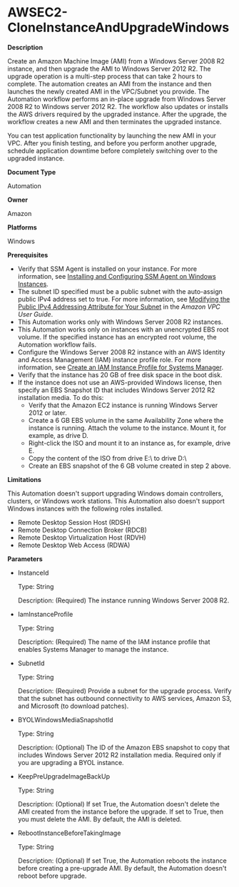 # AWSEC2\-CloneInstanceAndUpgradeWindows<a name="automation-awsec2-CloneInstanceAndUpgradeWindows"></a>

**Description**

Create an Amazon Machine Image \(AMI\) from a Windows Server 2008 R2 instance, and then upgrade the AMI to Windows Server 2012 R2\. The upgrade operation is a multi\-step process that can take 2 hours to complete\. The automation creates an AMI from the instance and then launches the newly created AMI in the VPC/Subnet you provide\. The Automation workflow performs an in\-place upgrade from Windows Server 2008 R2 to Windows server 2012 R2\. The workflow also updates or installs the AWS drivers required by the upgraded instance\. After the upgrade, the workflow creates a new AMI and then terminates the upgraded instance\. 

You can test application functionality by launching the new AMI in your VPC\. After you finish testing, and before you perform another upgrade, schedule application downtime before completely switching over to the upgraded instance\.

**Document Type**

Automation

**Owner**

Amazon

**Platforms**

Windows

**Prerequisites**
+ Verify that SSM Agent is installed on your instance\. For more information, see [Installing and Configuring SSM Agent on Windows Instances](sysman-install-ssm-win.md)\.
+ The subnet ID specified must be a public subnet with the auto\-assign public IPv4 address set to true\. For more information, see [Modifying the Public IPv4 Addressing Attribute for Your Subnet](https://docs.aws.amazon.com/vpc/latest/userguide/vpc-ip-addressing.html#subnet-public-ip) in the *Amazon VPC User Guide*\.
+ This Automation works only with Windows Server 2008 R2 instances\.
+ This Automation works only on instances with an unencrypted EBS root volume\. If the specified instance has an encrypted root volume, the Automation workflow fails\.
+ Configure the Windows Server 2008 R2 instance with an AWS Identity and Access Management \(IAM\) instance profile role\. For more information, see [Create an IAM Instance Profile for Systems Manager](setup-instance-profile.md)\.
+ Verify that the instance has 20 GB of free disk space in the boot disk\.
+ If the instance does not use an AWS\-provided Windows license, then specify an EBS Snapshot ID that includes Windows Server 2012 R2 installation media\. To do this:
  + Verify that the Amazon EC2 instance is running Windows Server 2012 or later\.
  + Create a 6 GB EBS volume in the same Availability Zone where the instance is running\. Attach the volume to the instance\. Mount it, for example, as drive D\. 
  + Right\-click the ISO and mount it to an instance as, for example, drive E\.
  + Copy the content of the ISO from drive E:\\ to drive D:\\
  + Create an EBS snapshot of the 6 GB volume created in step 2 above\.

**Limitations**

This Automation doesn't support upgrading Windows domain controllers, clusters, or Windows work stations\. This Automation also doesn't support Windows instances with the following roles installed\.
+ Remote Desktop Session Host \(RDSH\)
+ Remote Desktop Connection Broker \(RDCB\)
+ Remote Desktop Virtualization Host \(RDVH\)
+ Remote Desktop Web Access \(RDWA\)

**Parameters**
+ InstanceId

  Type: String

  Description: \(Required\) The instance running Windows Server 2008 R2\.
+ IamInstanceProfile

  Type: String

  Description: \(Required\) The name of the IAM instance profile that enables Systems Manager to manage the instance\.
+ SubnetId

  Type: String

  Description: \(Required\) Provide a subnet for the upgrade process\. Verify that the subnet has outbound connectivity to AWS services, Amazon S3, and Microsoft \(to download patches\)\.
+ BYOLWindowsMediaSnapshotId

  Type: String

  Description: \(Optional\) The ID of the Amazon EBS snapshot to copy that includes Windows Server 2012 R2 installation media\. Required only if you are upgrading a BYOL instance\.
+ KeepPreUpgradeImageBackUp

  Type: String

  Description: \(Optional\) If set True, the Automation doesn't delete the AMI created from the instance before the upgrade\. If set to True, then you must delete the AMI\. By default, the AMI is deleted\.
+ RebootInstanceBeforeTakingImage

  Type: String

  Description: \(Optional\) If set True, the Automation reboots the instance before creating a pre\-upgrade AMI\. By default, the Automation doesn't reboot before upgrade\.